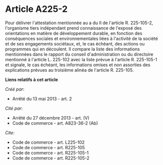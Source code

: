 # Article A225-2

Pour délivrer l'attestation mentionnée au a du II de l'article R. 225-105-2, l'organisme tiers indépendant prend connaissance
de l'exposé des orientations en matière de développement durable, en fonction des conséquences sociales et environnementales
liées à l'activité de la société et de ses engagements sociétaux, et, le cas échéant, des actions ou programmes qui en
découlent. Il compare la liste des informations mentionnées dans le rapport du conseil d'administration ou du directoire
mentionné à l'article L. 225-102 avec la liste prévue à l'article R. 225-105-1 et signale, le cas échéant, les informations
omises et non assorties des explications prévues au troisième alinéa de l'article R. 225-105.

**Liens relatifs à cet article**

_Créé par_:

  - Arrêté du 13 mai 2013 - art. 2

_Cité par_:

  - Arrêté du 27 décembre 2013 - art. (V)
  - Code de commerce - art. A823-36-2 (Ab)

_Cite_:

  - Code de commerce - art. L225-102
  - Code de commerce - art. R225-105
  - Code de commerce - art. R225-105-1
  - Code de commerce - art. R225-105-2
